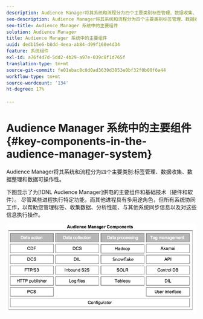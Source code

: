 ```yaml
---
description: Audience Manager将其系统和流程分为四个主要类别标签管理、数据收集、数据组织和数据可操作性。
seo-description: Audience Manager将其系统和流程分为四个主要类别标签管理、数据收集、数据组织和数据可操作性。
seo-title: Audience Manager 系统中的主要组件
solution: Audience Manager
title: Audience Manager 系统中的主要组件
uuid: dedb15e6-b8dd-4eea-ab84-d99f160e4d34
feature: 系统组件
exl-id: a76f4d7d-5dd2-4b29-a97e-039c8f1d765f
translation-type: tm+mt
source-git-commit: fe01ebac8c0d0ad3630d3853e0bf32f0b00f6a44
workflow-type: tm+mt
source-wordcount: '134'
ht-degree: 17%

---
```


# Audience Manager 系统中的主要组件{#key-components-in-the-audience-manager-system}

Audience Manager将其系统和流程分为四个主要类别:标签管理、数据收集、数据整理和数据可操作性。

<!-- 

c_compstack.xml

 -->

下图显示了为[!DNL Audience Manager]供电的主要组件和基础技术（硬件和软件）。 尽管某些进程执行特定功能，而其他进程具有多用途角色，但所有系统协同工作，以帮助您管理标签、收集数据、分析性能、与其他系统同步信息以及对这些信息执行操作。

![](assets/components.png)
